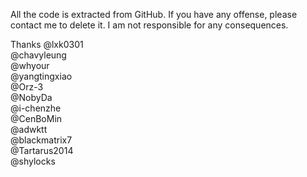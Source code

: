 All the code is extracted from GitHub. 
If you have any offense, please contact me to delete it. 
I am not responsible for any consequences.

Thanks
@lxk0301  
@chavyleung  
@whyour  
@yangtingxiao  
@Orz-3  
@NobyDa  
@i-chenzhe  
@CenBoMin  
@adwktt  
@blackmatrix7  
@Tartarus2014  
@shylocks
